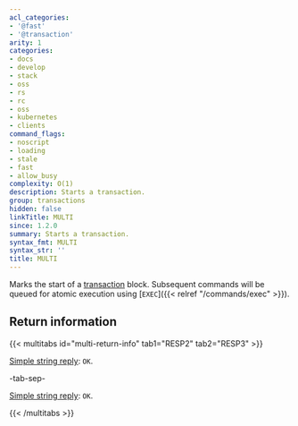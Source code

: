 ```yaml
---
acl_categories:
- '@fast'
- '@transaction'
arity: 1
categories:
- docs
- develop
- stack
- oss
- rs
- rc
- oss
- kubernetes
- clients
command_flags:
- noscript
- loading
- stale
- fast
- allow_busy
complexity: O(1)
description: Starts a transaction.
group: transactions
hidden: false
linkTitle: MULTI
since: 1.2.0
summary: Starts a transaction.
syntax_fmt: MULTI
syntax_str: ''
title: MULTI
---
```

Marks the start of a [transaction][tt] block.
Subsequent commands will be queued for atomic execution using [`EXEC`]({{< relref "/commands/exec" >}}).

[tt]: /develop/interact/transactions

## Return information

{{< multitabs id="multi-return-info" 
    tab1="RESP2" 
    tab2="RESP3" >}}

[Simple string reply](../../develop/reference/protocol-spec#simple-strings): `OK`.

-tab-sep-

[Simple string reply](../../develop/reference/protocol-spec#simple-strings): `OK`.

{{< /multitabs >}}
